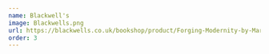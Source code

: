 ```yaml
---
name: Blackwell's
image: Blackwells.png
url: https://blackwells.co.uk/bookshop/product/Forging-Modernity-by-Martin-O-Hutchinson/9780718896867
order: 3
---
```

